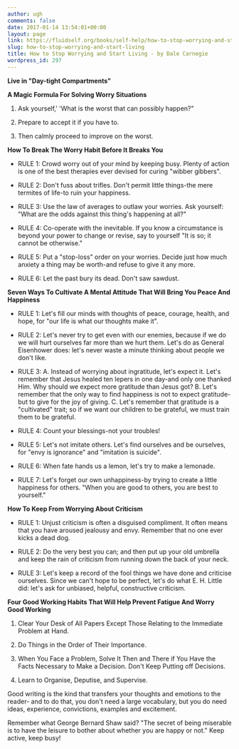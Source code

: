```yaml
---
author: ugh
comments: false
date: 2017-01-14 13:54:01+00:00
layout: page
link: https://fluidself.org/books/self-help/how-to-stop-worrying-and-start-living/
slug: how-to-stop-worrying-and-start-living
title: How to Stop Worrying and Start Living - by Dale Carnegie
wordpress_id: 297
---
```


**Live in "Day-tight Compartments"**

**A Magic Formula For Solving Worry Situations**



	
  1. Ask yourself,' 'What is the worst that can possibly happen?"

	
  2. Prepare to accept it if you have to.

	
  3. Then calmly proceed to improve on the worst.



**How To Break The Worry Habit Before It Breaks You**



	
  * RULE 1: Crowd worry out of your mind by keeping busy. Plenty of action is one of the best therapies ever devised for curing "wibber gibbers".

	
  * RULE 2: Don't fuss about trifles. Don't permit little things-the mere termites of life-to ruin your happiness.

	
  * RULE 3: Use the law of averages to outlaw your worries. Ask yourself: "What are the odds against this thing's happening at all?"

	
  * RULE 4: Co-operate with the inevitable. If you know a circumstance is beyond your power to change or revise, say to yourself "It is so; it cannot be otherwise."

	
  * RULE 5: Put a "stop-loss" order on your worries. Decide just how much anxiety a thing may be worth-and refuse to give it any more.

	
  * RULE 6: Let the past bury its dead. Don't saw sawdust.



**Seven Ways To Cultivate A Mental Attitude That Will Bring You Peace And Happiness**



	
  * RULE 1: Let's fill our minds with thoughts of peace, courage, health, and hope, for "our life is what our thoughts make it".

	
  * RULE 2: Let's never try to get even with our enemies, because if we do we will hurt ourselves far more than we hurt them. Let's do as General Eisenhower does: let's never waste a minute thinking about people we don't like.

	
  * RULE 3: A. Instead of worrying about ingratitude, let's expect it. Let's remember that Jesus healed ten lepers in one day-and only one thanked Him. Why should we expect more gratitude than Jesus got? B. Let's remember that the only way to find happiness is not to expect gratitude-but to give for the joy of giving. C. Let's remember that gratitude is a "cultivated" trait; so if we want our children to be grateful, we must train them to be grateful.

	
  * RULE 4: Count your blessings-not your troubles!

	
  * RULE 5: Let's not imitate others. Let's find ourselves and be ourselves, for "envy is ignorance" and "imitation is suicide".

	
  * RULE 6: When fate hands us a lemon, let's try to make a lemonade.

	
  * RULE 7: Let's forget our own unhappiness-by trying to create a little happiness for others. "When you are good to others, you are best to yourself."



**How To Keep From Worrying About Criticism**



	
  * RULE 1: Unjust criticism is often a disguised compliment. It often means that you have aroused jealousy and envy. Remember that no one ever kicks a dead dog.

	
  * RULE 2: Do the very best you can; and then put up your old umbrella and keep the rain of criticism from running down the back of your neck.

	
  * RULE 3: Let's keep a record of the fool things we have done and criticise ourselves. Since we can't hope to be perfect, let's do what E. H. Little did: let's ask for unbiased, helpful, constructive criticism.



**Four Good Working Habits That Will Help Prevent Fatigue And Worry Good Working**



	
  1. Clear Your Desk of All Papers Except Those Relating to the Immediate Problem at Hand.

	
  2. Do Things in the Order of Their Importance.

	
  3. When You Face a Problem, Solve It Then and There if You Have the Facts Necessary to Make a Decision. Don't Keep Putting off Decisions.

	
  4. Learn to Organise, Deputise, and Supervise.



Good writing is the kind that transfers your thoughts and emotions to the reader- and to do that, you don't need a large vocabulary, but you do need ideas, experience, convictions, examples and excitement.

Remember what George Bernard Shaw said? "The secret of being miserable is to have the leisure to bother about whether you are happy or not." Keep active, keep busy!
